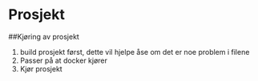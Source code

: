 # Prosjekt

##Kjøring av prosjekt
1. build prosjekt først, dette vil hjelpe åse om det er noe problem i filene
2. Passer på at docker kjører
3. Kjør prosjekt


